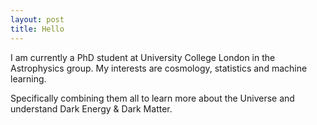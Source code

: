 ```yaml
---
layout: post
title: Hello
---
```


I am currently a PhD student at University College London in the Astrophysics group. My interests are cosmology, statistics and machine learning.

Specifically combining them all to learn more about the Universe and understand Dark Energy & Dark Matter.
